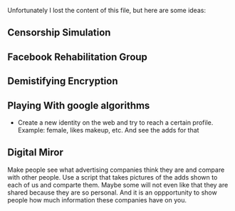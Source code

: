 Unfortunately I lost the content of this file, but here are some ideas:


## Censorship Simulation

## Facebook Rehabilitation Group

## Demistifying Encryption

## Playing With google algorithms
* Create a new identity on the web and try to reach a certain profile. Example: female, likes makeup, etc. And see the adds for that

## Digital Miror
Make people see what advertising companies think they are and compare with other people. Use a script that takes pictures of the adds shown to each of us and comparte them. Maybe some will not even like that they are shared because they are so personal. And it is an oppportunity to show people how much information these companies have on you.
